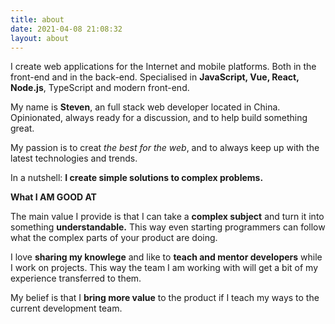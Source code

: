 ```yaml
---
title: about
date: 2021-04-08 21:08:32
layout: about
---
```


I create web applications for the Internet and mobile platforms. Both in the front-end and in the back-end. Specialised in **JavaScript, Vue, React, Node.js**, TypeScript and modern front-end.

My name is **Steven**, an full stack web developer located in China. Opinionated, always ready for a discussion, and to help build something great.

My passion is to creat *the best for the web*, and to always keep up with the latest technologies and trends.

In a nutshell: **I create simple solutions to complex problems.**

**What I AM GOOD AT**

The main value I provide is that I can take a **complex subject** and turn it into something **understandable.** This way even starting programmers can follow what the complex parts of your product are doing.

I love **sharing my knowlege** and like to **teach and mentor developers** while I work on projects. This way the team I am working with will get a bit of my experience transferred to them.

My belief is that I **bring more value** to the product if I teach my ways to the current development team.
